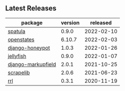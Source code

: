 ## Latest Releases
| package | version | released |
|--------------|-----------|-------------|
| [spatula](https://github.com/jamesturk/spatula) | 0.9.0 | 2022-02-10 |
| [openstates](https://github.com/openstates/) | 6.10.7 | 2022-02-03 |
| [django-honeypot](https://github.com/jamesturk/django-honeypot) | 1.0.3 | 2022-01-26 |
| [jellyfish](https://github.com/jamesturk/jellyfish) | 0.9.0 | 2022-01-07 |
| [django-markupfield](https://github.com/jamesturk/django-markupfield) | 2.0.1 | 2021-10-25 |
| [scrapelib](https://github.com/jamesturk/scrapelib) | 2.0.6 | 2021-06-23 |
| [rrl](https://github.com/jamesturk/rrl) | 0.3.1 | 2020-11-19 |
